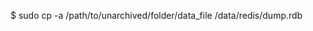 <!-- layout:code post: database-backups_note -->


$ sudo cp -a /path/to/unarchived/folder/data_file /data/redis/dump.rdb
